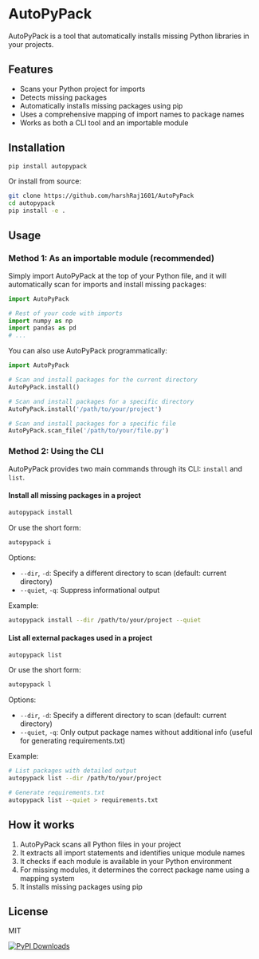 # AutoPyPack

AutoPyPack is a tool that automatically installs missing Python libraries in your projects.

## Features

- Scans your Python project for imports
- Detects missing packages
- Automatically installs missing packages using pip
- Uses a comprehensive mapping of import names to package names
- Works as both a CLI tool and an importable module

## Installation

```bash
pip install autopypack
```

Or install from source:

```bash
git clone https://github.com/harshRaj1601/AutoPyPack
cd autopypack
pip install -e .
```

## Usage

### Method 1: As an importable module (recommended)

Simply import AutoPyPack at the top of your Python file, and it will automatically scan for imports and install missing packages:

```python
import AutoPyPack

# Rest of your code with imports
import numpy as np
import pandas as pd
# ...
```

You can also use AutoPyPack programmatically:

```python
import AutoPyPack

# Scan and install packages for the current directory
AutoPyPack.install()

# Scan and install packages for a specific directory
AutoPyPack.install('/path/to/your/project')

# Scan and install packages for a specific file
AutoPyPack.scan_file('/path/to/your/file.py')
```

### Method 2: Using the CLI

AutoPyPack provides two main commands through its CLI: `install` and `list`.

#### Install all missing packages in a project

```bash
autopypack install
```

Or use the short form:

```bash
autopypack i
```

Options:
- `--dir`, `-d`: Specify a different directory to scan (default: current directory)
- `--quiet`, `-q`: Suppress informational output

Example:
```bash
autopypack install --dir /path/to/your/project --quiet
```

#### List all external packages used in a project

```bash
autopypack list
```

Or use the short form:

```bash
autopypack l
```

Options:
- `--dir`, `-d`: Specify a different directory to scan (default: current directory)
- `--quiet`, `-q`: Only output package names without additional info (useful for generating requirements.txt)

Example:
```bash
# List packages with detailed output
autopypack list --dir /path/to/your/project

# Generate requirements.txt
autopypack list --quiet > requirements.txt
```





## How it works

1. AutoPyPack scans all Python files in your project
2. It extracts all import statements and identifies unique module names
3. It checks if each module is available in your Python environment
4. For missing modules, it determines the correct package name using a mapping system
5. It installs missing packages using pip

## License

MIT

[![PyPI Downloads](https://static.pepy.tech/badge/autopypack)](https://pepy.tech/projects/autopypack)
